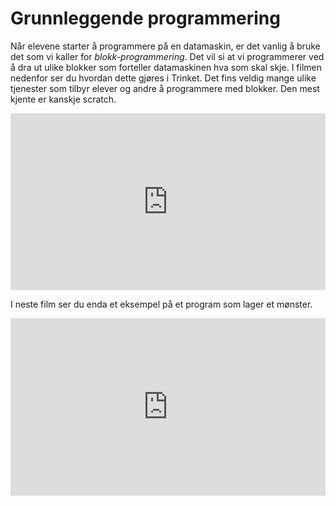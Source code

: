 # Grunnleggende programmering

Når elevene starter å programmere på en datamaskin, er det vanlig å bruke det som vi kaller for *blokk-programmering*. Det vil si at vi programmerer ved å dra ut ulike blokker som forteller datamaskinen hva som skal skje. I filmen nedenfor ser du hvordan dette gjøres i Trinket. Det fins veldig mange ulike tjenester som tilbyr elever og andre å programmere med blokker. Den mest kjente er kanskje scratch. 

<div style="padding:56.15% 0 0 0;position:relative;"><iframe src="https://player.vimeo.com/video/393925687?h=c88b8648c1&title=0&byline=0&portrait=0" style="position:absolute;top:0;left:0;width:100%;height:100%;" frameborder="0" allow="autoplay; fullscreen; picture-in-picture" allowfullscreen></iframe></div><script src="https://player.vimeo.com/api/player.js"></script>

I neste film ser du enda et eksempel på et program som lager et mønster. 

<div style="padding:56.25% 0 0 0;position:relative;"><iframe src="https://player.vimeo.com/video/393935663?h=ac2028cba0&title=0&byline=0&portrait=0" style="position:absolute;top:0;left:0;width:100%;height:100%;" frameborder="0" allow="autoplay; fullscreen; picture-in-picture" allowfullscreen></iframe></div><script src="https://player.vimeo.com/api/player.js"></script>

